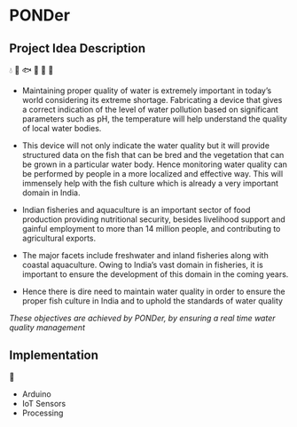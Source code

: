 # PONDer


## Project Idea Description
:droplet: :tropical_fish: :fish: :dolphin: :shell: :ocean:

* Maintaining proper quality of water is extremely important in today’s world considering its extreme shortage. Fabricating a device that gives a correct indication of the level of water pollution based on significant parameters such as pH, the temperature will help understand the quality of local water bodies.

* This device will not only indicate the water quality but it will provide structured data on the fish that can be bred and the vegetation that can be grown in a particular water body. Hence monitoring water quality can be performed by people in a more localized and effective way. This will immensely help with the fish culture which is already a very important domain in India. 

* Indian fisheries and aquaculture is an important sector of food production providing nutritional security, besides livelihood support and gainful employment to more than 14 million people, and contributing to agricultural exports. 

* The major facets include freshwater and inland fisheries along with coastal aquaculture. Owing to India’s vast domain in fisheries, it is important to ensure the development of this domain in the coming years. 

* Hence there is dire need to maintain water quality in order to ensure the proper fish culture in India and to uphold the standards of water quality


*These objectives are achieved by PONDer, by ensuring a real time water quality management*

## Implementation
:pushpin:

* Arduino 
* IoT Sensors
* Processing


